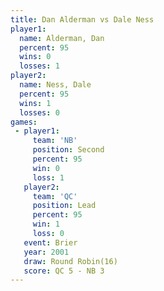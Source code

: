 ```yaml
---
title: Dan Alderman vs Dale Ness
player1:             
  name: Alderman, Dan
  percent: 95        
  wins: 0            
  losses: 1          
player2:             
  name: Ness, Dale   
  percent: 95        
  wins: 1            
  losses: 0          
games:
 - player1:          
     team: 'NB'      
     position: Second
     percent: 95     
     win: 0          
     loss: 1         
   player2:        
     team: 'QC'    
     position: Lead
     percent: 95   
     win: 1        
     loss: 0       
   event: Brier         
   year: 2001           
   draw: Round Robin(16)
   score: QC 5 - NB 3   
---
```

